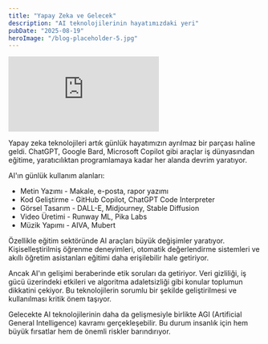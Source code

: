 ```yaml
---
title: "Yapay Zeka ve Gelecek"
description: "AI teknolojilerinin hayatımızdaki yeri"
pubDate: "2025-08-19"
heroImage: "/blog-placeholder-5.jpg"
---
```


<div class="video-wrap">
	<iframe src="https://www.youtube.com/embed/JMLsHI8aV0g" title="YouTube video player" frameborder="0" allow="accelerometer; autoplay; clipboard-write; encrypted-media; gyroscope; picture-in-picture; web-share" referrerpolicy="strict-origin-when-cross-origin" allowfullscreen></iframe>
</div>

<p>
Yapay zeka teknolojileri artık günlük hayatımızın ayrılmaz bir parçası haline geldi. ChatGPT, Google Bard, Microsoft Copilot gibi araçlar iş dünyasından eğitime, yaratıcılıktan programlamaya kadar her alanda devrim yaratıyor.
</p>

<p>
AI'ın günlük kullanım alanları:
</p>

<ul>
<li>Metin Yazımı - Makale, e-posta, rapor yazımı</li>
<li>Kod Geliştirme - GitHub Copilot, ChatGPT Code Interpreter</li>
<li>Görsel Tasarım - DALL-E, Midjourney, Stable Diffusion</li>
<li>Video Üretimi - Runway ML, Pika Labs</li>
<li>Müzik Yapımı - AIVA, Mubert</li>
</ul>

<p>
Özellikle eğitim sektöründe AI araçları büyük değişimler yaratıyor. Kişiselleştirilmiş öğrenme deneyimleri, otomatik değerlendirme sistemleri ve akıllı öğretim asistanları eğitimi daha erişilebilir hale getiriyor.
</p>

<p>
Ancak AI'ın gelişimi beraberinde etik soruları da getiriyor. Veri gizliliği, iş gücü üzerindeki etkileri ve algoritma adaletsizliği gibi konular toplumun dikkatini çekiyor. Bu teknolojilerin sorumlu bir şekilde geliştirilmesi ve kullanılması kritik önem taşıyor.
</p>

<p>
Gelecekte AI teknolojilerinin daha da gelişmesiyle birlikte AGI (Artificial General Intelligence) kavramı gerçekleşebilir. Bu durum insanlık için hem büyük fırsatlar hem de önemli riskler barındırıyor.
</p>